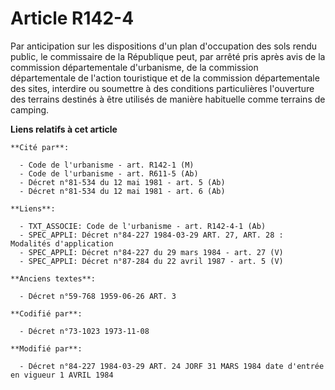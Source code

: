# Article R142-4

Par anticipation sur les dispositions d'un plan d'occupation des sols rendu public, le commissaire de la République peut,
par arrêté pris après avis de la commission départementale d'urbanisme, de la commission départementale de l'action
touristique et de la commission départementale des sites, interdire ou soumettre à des conditions particulières l'ouverture
des terrains destinés à être utilisés de manière habituelle comme terrains de camping.

**Liens relatifs à cet article**

	**Cité par**:

	  - Code de l'urbanisme - art. R142-1 (M)
	  - Code de l'urbanisme - art. R611-5 (Ab)
	  - Décret n°81-534 du 12 mai 1981 - art. 5 (Ab)
	  - Décret n°81-534 du 12 mai 1981 - art. 6 (Ab)

	**Liens**:

	  - TXT_ASSOCIE: Code de l'urbanisme - art. R142-4-1 (Ab)
	  - SPEC_APPLI: Décret n°84-227 1984-03-29 ART. 27, ART. 28 : Modalités d'application
	  - SPEC_APPLI: Décret n°84-227 du 29 mars 1984 - art. 27 (V)
	  - SPEC_APPLI: Décret n°87-284 du 22 avril 1987 - art. 5 (V)

	**Anciens textes**:

	  - Décret n°59-768 1959-06-26 ART. 3

	**Codifié par**:

	  - Décret n°73-1023 1973-11-08

	**Modifié par**:

	  - Décret n°84-227 1984-03-29 ART. 24 JORF 31 MARS 1984 date d'entrée   en vigueur 1 AVRIL 1984

